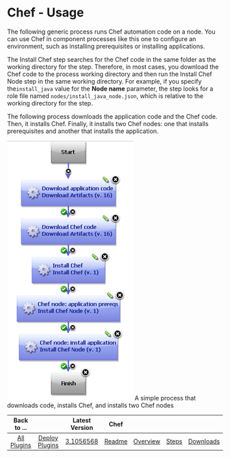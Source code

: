 
# Chef - Usage

The following generic process runs Chef automation code on a node. You can use Chef in component processes like this one to configure an environment, such as installing prerequisites or installing applications.

The Install Chef step searches for the Chef code in the same folder as the working directory for the step. Therefore, in most cases, you download the Chef code to the process working directory and then run the Install Chef Node step in the same working directory. For example, if you specify the`install_java` value for the **Node name** parameter, the step looks for a role file named `nodes/install_java_node.json`, which is relative to the working directory for the step.

The following process downloads the application code and the Chef code. Then, it installs Chef. Finally, it installs two Chef nodes: one that installs prerequisites and another that installs the application.

[![A simple process that downloads code, installs Chef, and installs two Chef nodes](media/examples_chef_installnode_a.gif)](media/examples_chef_installnode_a.gif)
A simple process that downloads code, installs Chef, and installs two Chef nodes



|Back to ...||Latest Version|Chef ||||
| :---: | :---: | :---: | :---: | :---: | :---: | :---: |
|[All Plugins](../../index.md)|[Deploy Plugins](../README.md)|[3.1056568](https://raw.githubusercontent.com/UrbanCode/IBM-UCD-PLUGINS/main/files/Chef/Chef-3.1056568.zip)|[Readme](README.md)|[Overview](overview.md)|[Steps](steps.md)|[Downloads](downloads.md)|
